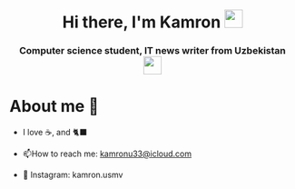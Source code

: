 

<h1 align="center">Hi there, I'm Kamron</a> 
<img src="https://github.com/blackcater/blackcater/raw/main/images/Hi.gif" height="32"/></h1>
<h3 align="center">Computer science student, IT news writer from Uzbekistan <img src="[https://github.com/blackcater/blackcater/raw/main/images/Hi.gif](https://sp.mycdn.me/image?id=866761868738&t=44&plc=WEB&tkn=*FwbpC0MQFWCfWWto9fi1qOpiUkM)" height="32"/> </h3>



<h1 >About me 🚀 </a></h1>

- I love ☕, and 🐈‍⬛ 


- :mailbox:How to reach me: kamronu33@icloud.com
- 📸 Instagram: kamron.usmv

